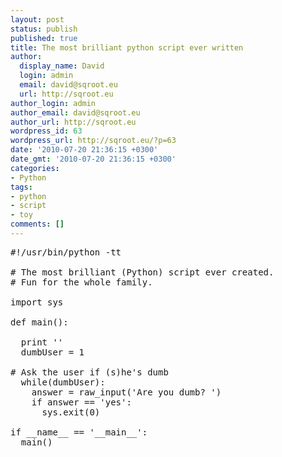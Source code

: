 ```yaml
---
layout: post
status: publish
published: true
title: The most brilliant python script ever written
author:
  display_name: David
  login: admin
  email: david@sqroot.eu
  url: http://sqroot.eu
author_login: admin
author_email: david@sqroot.eu
author_url: http://sqroot.eu
wordpress_id: 63
wordpress_url: http://sqroot.eu/?p=63
date: '2010-07-20 21:36:15 +0300'
date_gmt: '2010-07-20 21:36:15 +0300'
categories:
- Python
tags:
- python
- script
- toy
comments: []
---
```

<pre>
#!/usr/bin/python -tt

# The most brilliant (Python) script ever created.
# Fun for the whole family.

import sys

def main():
  
  print ''
  dumbUser = 1

# Ask the user if (s)he's dumb
  while(dumbUser):
    answer = raw_input('Are you dumb? ')
    if answer == 'yes':
      sys.exit(0)

if __name__ == '__main__':
  main()

</pre>
